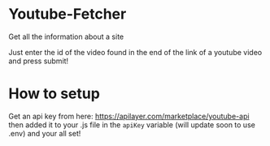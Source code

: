 # Youtube-Fetcher
Get all the information about a site

Just enter the id of the video found in the end of the link of a youtube video and press submit!

# How to setup
Get an api key from here: https://apilayer.com/marketplace/youtube-api
then added it to your .js file in the `apiKey` variable (will update soon to use .env)
and your all set!

